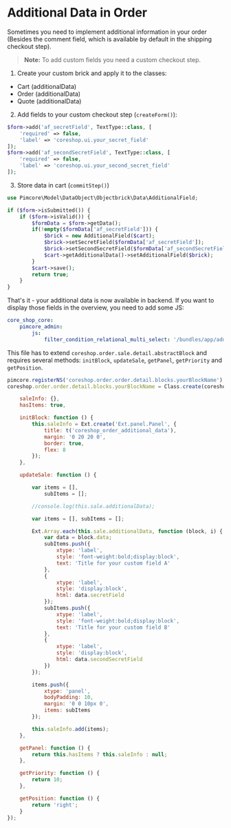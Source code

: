 # Additional Data in Order
Sometimes you need to implement additional information in your order (Besides the comment field, which is available by default in the shipping checkout step).

> **Note:** To add custom fields you need a custom checkout step.

1. Create your custom brick and apply it to the classes:
 - Cart (additionalData)
 - Order (additionalData)
 - Quote (additionalData)

2. Add fields to your custom checkout step (`createForm()`):

```php
$form->add('af_secretField', TextType::class, [
    'required' => false,
    'label' => 'coreshop.ui.your_secret_field'
]);
$form->add('af_secondSecretField', TextType::class, [
    'required' => false,
    'label' => 'coreshop.ui.your_second_secret_field'
]);
```

3. Store data in cart (`commitStep()`)

```php
use Pimcore\Model\DataObject\Objectbrick\Data\AdditionalField;

if ($form->isSubmitted()) {
    if ($form->isValid()) {
        $formData = $form->getData();
        if(!empty($formData['af_secretField'])) {
            $brick = new AdditionalField($cart);
            $brick->setSecretField($formData['af_secretField']);
            $brick->setSecondSecretField($formData['af_secondSecretField']);
            $cart->getAdditionalData()->setAdditionalField($brick);
        }
        $cart->save();
        return true;
    }
}
```

That's it - your additional data is now available in backend.
If you want to display those fields in the overview, you need to add some JS:

```yaml
core_shop_core:
    pimcore_admin:
        js:
            filter_condition_relational_multi_select: '/bundles/app/additionalData.js'
```

This file has to extend `coreshop.order.sale.detail.abstractBlock`
and requires several methods: `initBlock`,  `updateSale`,  `getPanel`,  `getPriority` and `getPosition`.

```js
pimcore.registerNS('coreshop.order.order.detail.blocks.yourBlockName');
coreshop.order.order.detail.blocks.yourBlockName = Class.create(coreshop.order.sale.detail.abstractBlock, {

    saleInfo: {},
    hasItems: true,

    initBlock: function () {
        this.saleInfo = Ext.create('Ext.panel.Panel', {
            title: t('coreshop_order_additional_data'),
            margin: '0 20 20 0',
            border: true,
            flex: 8
        });
    },

    updateSale: function () {

        var items = [],
            subItems = [];

        //console.log(this.sale.additionalData);

        var items = [], subItems = [];

        Ext.Array.each(this.sale.additionalData, function (block, i) {
            var data = block.data;
            subItems.push({
                xtype: 'label',
                style: 'font-weight:bold;display:block',
                text: 'Title for your custom field A'
            },
            {
                xtype: 'label',
                style: 'display:block',
                html: data.secretField
            });
            subItems.push({
                xtype: 'label',
                style: 'font-weight:bold;display:block',
                text: 'Title for your custom field B'
            },
            {
                xtype: 'label',
                style: 'display:block',
                html: data.secondSecretField
            })
        });

        items.push({
            xtype: 'panel',
            bodyPadding: 10,
            margin: '0 0 10px 0',
            items: subItems
        });

        this.saleInfo.add(items);
    },

    getPanel: function () {
        return this.hasItems ? this.saleInfo : null;
    },

    getPriority: function () {
        return 10;
    },

    getPosition: function () {
        return 'right';
    }
});
```